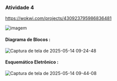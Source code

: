 ### Atividade 4
https://wokwi.com/projects/430923795986836481

![imagem](https://github.com/user-attachments/assets/018b7037-4491-462f-ae85-d6671cf88fa0)

#### Diagrama de Blocos :

![Captura de tela de 2025-05-14 09-24-48](https://github.com/user-attachments/assets/3ebf3975-852a-4854-a530-b5cc8fd6cd25)

#### Esquemático Eletrônico :

![Captura de tela de 2025-05-14 09-44-08](https://github.com/user-attachments/assets/fd5d6e7d-9d7f-4968-a471-e1e5bb89c989)

